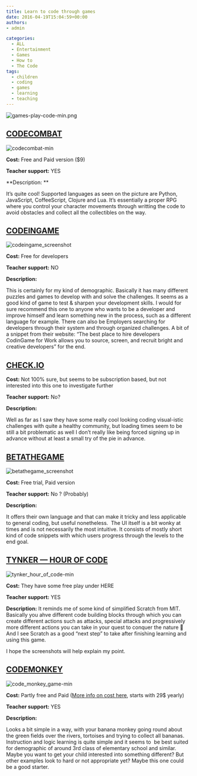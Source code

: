 ```yaml
---
title: Learn to code through games
date: 2016-04-19T15:04:59+00:00
authors:
- admin

categories:
  - ALL
  - Entertainment
  - Games
  - How to
  - The Code
tags:
  - children
  - coding
  - games
  - learning
  - teaching
---
```

![games-play-code-min.png](posts/games-play-code-min.png "")

## [CODECOMBAT](https://codecombat.com/)

![codecombat-min](posts/codecombat-min.png "")

**Cost:** Free and Paid version ($9)

**Teacher support:** YES

**Description: **

It&#8217;s quite cool! Supported languages as seen on the picture are Python, JavaScript, CoffeeScript, Clojure and Lua. It&#8217;s essentially a proper RPG where you control your character movements through writting the code to avoid obstacles and collect all the collectibles on the way.

## [CODEINGAME](https://www.codingame.com)

![codeingame_screenshot](posts/codeingame_screenshot.png "")

**Cost:** Free for developers

**Teacher support:** NO

**Description:** 

This is certainly for my kind of demographic. Basically it has many different puzzles and games to develop with and solve the challenges. It seems as a good kind of game to test & sharpen your development skills. I would for sure recommend this one to anyone who wants to be a developer and improve himself and learn something new in the process, such as a different language for example. There can also be Employers searching for developers through their system and through organized challenges. A bit of a snippet from their website: &#8220;The best place to hire developers  
CodinGame for Work allows you to source, screen, and recruit bright and creative developers&#8221; for the end.

## [CHECK.IO](https://checkio.org/)

**Cost:** Not 100% sure, but seems to be subscription based, but not interested into this one to investigate further

**Teacher support:** No?

**Description:** 

Well as far as I saw they have some really cool looking coding visual-istic challenges with quite a healthy community, but loading times seem to be still a bit problematic as well I don&#8217;t really like being forced signing up in advance without at least a small try of the pie in advance.

## [BETATHEGAME](http://betathegame.com/)

![betathegame_screenshot](posts/betathegame_screenshot.png "")

**Cost:** Free trial, Paid version

**Teacher support:** No ? (Probably)

**Description:** 

It offers their own language and that can make it tricky and less applicable to general coding, but useful nonetheless.  The UI itself is a bit wonky at times and is not necessarily the most intuitive. It consists of mostly short kind of code snippets with which users progress through the levels to the end goal.

## [TYNKER — HOUR OF CODE](https://www.tynker.com/)

![tynker_hour_of_code-min](posts/tynker_hour_of_code-min.png "")

**Cost:** They have some free play under HERE

**Teacher support:** YES

**Description:** It reminds me of some kind of simplified Scratch from MIT. Basically you ahve different code building blocks through which you can create different actions such as attacks, special attacks and progressively more different actions you can take in your quest to conquer the nature 🙂 And I see Scratch as a good &#8220;next step&#8221; to take after finishing learning and using this game.

I hope the screenshots will help explain my point.

## [CODEMONKEY](https://www.playcodemonkey.com/)

![code_monkey_game-min](posts/code_monkey_game-min.png "")

**Cost:** Partly free and Paid ([More info on cost here](https://www.playcodemonkey.com/plans), starts with 29$ yearly)

**Teacher support:** YES

**Description:**

Looks a bit simple in a way, with your banana monkey going round about the green fields over the rivers, tortoises and trying to collect all bananas. Instruction and logic learning is quite simple and it seems to  be best suited for demographic of around 3rd class of elementary school and similar. Maybe you want to get your child interested into something different? But other examples look to hard or not appropriate yet? Maybe this one could be a good starter.

##